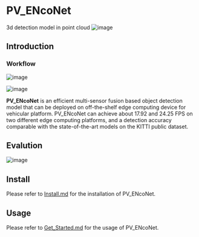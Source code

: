 # PV_ENcoNet
3d detection model in point cloud
![image](https://github.com/XYunaaa/PV_ENcoNet/tree/master/fig/det_result.png)

## Introduction

### Workflow

![image](https://github.com/XYunaaa/PV_ENcoNet/tree/master/fig/model.png)

![image](https://github.com/XYunaaa/PV_ENcoNet/tree/master/fig/P-LocSt.png)

**PV_ENcoNet** is an efficient multi-sensor fusion based object detection model
that can be deployed on off-the-shelf edge computing device
for vehicular platform. PV_ENcoNet can achieve about 17.92 and 24.25 FPS on two different edge
computing platforms, and a detection accuracy comparable with
the state-of-the-art models on the KITTI public dataset.


## Evalution

![image](https://github.com/XYunaaa/PV_ENcoNet/tree/master/fig/res1.png)

## Install
Please refer to [Install.md](https://github.com/XYunaaa/PV_ENcoNet/blob/master/docs/Install.md) for the installation of PV_ENcoNet.

## Usage
Please refer to [Get_Started.md](https://github.com/XYunaaa/PV_ENcoNet/blob/master/docs/GetStarted.md) for the usage of PV_ENcoNet.
    
